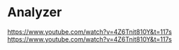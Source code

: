 # Analyzer
https://www.youtube.com/watch?v=4Z6Tnit810Y&t=117s
https://www.youtube.com/watch?v=4Z6Tnit810Y&t=117s
